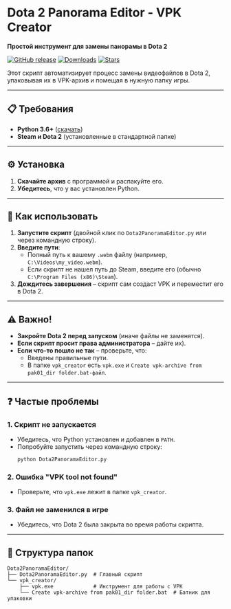 # **Dota 2 Panorama Editor - VPK Creator**  
**Простой инструмент для замены панорамы в Dota 2**  

[![GitHub release](https://img.shields.io/github/v/release/LincolnCox29/Dota2PanoramaEditor?include_prereleases&style=flat-square)](https://github.com/LincolnCox29/Dota2PanoramaEditor/releases)
[![Downloads](https://img.shields.io/github/downloads/LincolnCox29/Dota2PanoramaEditor/total?style=flat-square)](https://github.com/LincolnCox29/Dota2PanoramaEditor/releases)
[![Stars](https://img.shields.io/github/stars/LincolnCox29/Dota2PanoramaEditor?style=flat-square)](https://github.com/LincolnCox29/Dota2PanoramaEditor/stargazers)

Этот скрипт автоматизирует процесс замены видеофайлов в Dota 2, упаковывая их в VPK-архив и помещая в нужную папку игры.  

---

## **📋 Требования**  
- **Python 3.6+** ([скачать](https://www.python.org/downloads/))  
- **Steam и Dota 2** (установленные в стандартной папке)  

---

## **⚙️ Установка**  
1. **Скачайте архив** с программой и распакуйте его.   
3. **Убедитесь**, что у вас установлен Python.  

---

## **🚀 Как использовать**  
1. **Запустите скрипт** (двойной клик по `Dota2PanoramaEditor.py` или через командную строку).  
2. **Введите пути**:  
   - Полный путь к вашему `.webm` файлу (например, `C:\Videos\my_video.webm`).  
   - Если скрипт не нашел путь до Steam, введите его (обычно `C:\Program Files (x86)\Steam`).
3. **Дождитесь завершения** – скрипт сам создаст VPK и переместит его в Dota 2.  

---

## **⚠️ Важно!**  
- **Закройте Dota 2 перед запуском** (иначе файлы не заменятся).  
- **Если скрипт просит права администратора** – дайте их).  
- **Если что-то пошло не так** – проверьте, что:  
  - Введены правильные пути.  
  - В папке `vpk_creator` есть `vpk.exe` и `Create vpk-archive from pak01_dir folder.bat-файл`.  

---

## **❓ Частые проблемы**  
### **1. Скрипт не запускается**  
- Убедитесь, что Python установлен и добавлен в `PATH`.  
- Попробуйте запустить через командную строку:  
  ```cmd
  python Dota2PanoramaEditor.py
  ```

### **2. Ошибка "VPK tool not found"**  
- Проверьте, что `vpk.exe` лежит в папке `vpk_creator`.  

### **3. Файл не заменился в игре**  
- Убедитесь, что Dota 2 была закрыта во время работы скрипта.  

---

## **📁 Структура папок**  
```
Dota2PanoramaEditor/  
├── Dota2PanoramaEditor.py  # Главный скрипт  
└── vpk_creator/  
    ├── vpk.exe             # Инструмент для работы с VPK  
    └── Create vpk-archive from pak01_dir folder.bat  # Батник для упаковки  
```

